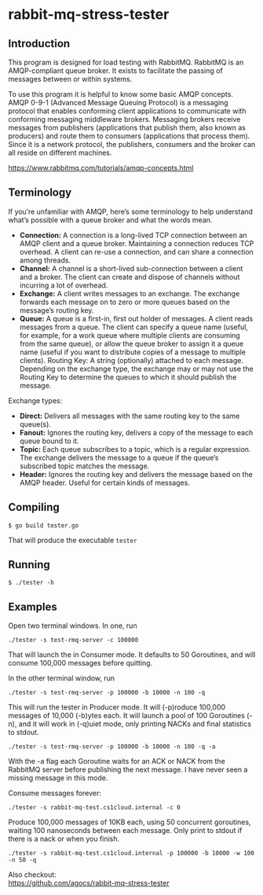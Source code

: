 rabbit-mq-stress-tester
=======================

Introduction
------------

This program is designed for load testing with RabbitMQ. RabbitMQ is an AMQP-compliant queue broker. It exists to facilitate the passing of messages between or within systems.

To use this program it is helpful to know some basic AMQP concepts.  AMQP 0-9-1 (Advanced Message Queuing Protocol) is a messaging protocol that enables conforming client applications to communicate with conforming messaging middleware brokers. Messaging brokers receive messages from publishers (applications that publish them, also known as producers) and route them to consumers (applications that process them).  Since it is a network protocol, the publishers, consumers and the broker can all reside on different machines.

https://www.rabbitmq.com/tutorials/amqp-concepts.html

Terminology
-----------

If you’re unfamiliar with AMQP, here’s some terminology to help understand what’s possible with a queue broker and what the words mean.

* **Connection:** A connection is a long-lived TCP connection between an AMQP client and a queue broker. Maintaining a connection reduces TCP overhead. A client can re-use a connection, and can share a connection among threads.
* **Channel:** A channel is a short-lived sub-connection between a client and a broker. The client can create and dispose of channels without incurring a lot of overhead.
* **Exchange:** A client writes messages to an exchange. The exchange forwards each message on to zero or more queues based on the message’s routing key.
* **Queue:** A queue is a first-in, first out holder of messages. A client reads messages from a queue. The client can specify a queue name (useful, for example, for a work queue where multiple clients are consuming from the same queue), or allow the queue broker to assign it a queue name (useful if you want to distribute copies of a message to multiple clients).
Routing Key: A string (optionally) attached to each message. Depending on the exchange type, the exchange may or may not use the Routing Key to determine the queues to which it should publish the message.

Exchange types:

* **Direct:** Delivers all messages with the same routing key to the same queue(s).
* **Fanout:** Ignores the routing key, delivers a copy of the message to each queue bound to it.
* **Topic:** Each queue subscribes to a topic, which is a regular expression. The exchange delivers the message to a queue if the queue’s subscribed topic matches the message.
* **Header:** Ignores the routing key and delivers the message based on the AMQP header. Useful for certain kinds of messages.

Compiling
---------

    $ go build tester.go

That will produce the executable `tester`

Running
-------

    $ ./tester -h

Examples
--------
Open two terminal windows. In one, run

    ./tester -s test-rmq-server -c 100000

That will launch the in Consumer mode. It defaults to 50 Goroutines, and will consume 100,000 messages before quitting.

In the other terminal window, run

    ./tester -s test-rmq-server -p 100000 -b 10000 -n 100 -q

This will run the tester in Producer mode. It will (-p)roduce 100,000 messages of 10,000 (-b)ytes each. It will launch a pool of 100 Goroutines (-n), and it will work in (-q)uiet mode, only printing NACKs and final statistics to stdout.

    ./tester -s test-rmq-server -p 100000 -b 10000 -n 100 -q -a

With the -a flag each Goroutine waits for an ACK or NACK from the RabbitMQ server before publishing the next message. I have never seen a missing message in this mode.

Consume messages forever:

    ./tester -s rabbit-mq-test.cs1cloud.internal -c 0

Produce 100,000 messages of 10KB each, using 50 concurrent goroutines, waiting 100 nanoseconds between each message. Only print to stdout if there is a nack or when you finish.

    ./tester -s rabbit-mq-test.cs1cloud.internal -p 100000 -b 10000 -w 100 -n 50 -q
	
	
Also checkout:	
https://github.com/agocs/rabbit-mq-stress-tester
